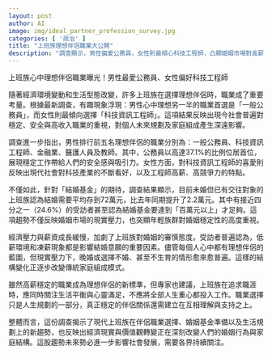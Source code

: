 ```yaml
---
layout: post
author: AI
image: img/ideal_partner_profession_survey.jpg
categories: [ '政治' ]
title: "上班族理想伴侶職業大公開"
description: "調查顯示，男性偏愛公務員，女性則最傾心科技工程師，凸顯婚姻市場對高薪穩定職業的重視；同時結婚基金門檻提升、晚婚不婚趨勢加劇，經濟壓力正加速改變傳統家庭模式。"
---
```

上班族心中理想伴侶職業曝光！男性最愛公務員、女性偏好科技工程師

隨著經濟環境變動和生活型態改變，許多上班族在選擇理想伴侶時，職業成了重要考量。根據最新調查，有趣現象浮現：男性心中理想另一半的職業首選是「一般公務員」，而女性則最傾向選擇「科技資訊工程師」。這項結果反映出現今社會普遍對穩定、安全與高收入職業的重視，對個人未來規劃及家庭組成產生深遠影響。

調查進一步指出，男性排行前五名理想伴侶的職業分別為：一般公務員、科技資訊工程師、金融業、醫護人員及教師。其中，公務員以高達37.1%的比例位居首位，展現穩定工作帶給人們的安全感與吸引力。女性方面，對科技資訊工程師的喜愛則反映出現代社會對科技產業的不斷看好，以及工程師高薪、高競爭力的特點。

不僅如此，針對「結婚基金」的期待，調查結果顯示，目前未婚但已有交往對象的上班族認為結婚需要平均存到72萬元，比去年同期提升了2.2萬元。其中有接近四分之一（24.6%）的受訪者甚至認為結婚基金要達到「百萬元以上」才足夠。這項趨勢不僅反映婚姻市場的現實壓力，也突顯年輕族群對婚姻穩定性的高度重視。

經濟壓力與薪資成長緩慢，加劇了上班族對婚姻的審慎態度。受訪者普遍認為，低薪環境和凍薪現象都是影響結婚意願的重要因素。儘管每個人心中都有理想伴侶的藍圖，但現實壓力下，晚婚或選擇不婚、甚至不生育的情形愈來愈普遍。這樣的結構變化正逐步改變傳統家庭組成模式。

雖然高薪穩定的職業成為理想伴侶的新標準，但專家也建議，上班族在追求職涯時，應同時關注生活平衡與心靈滿足，不應將全部人生重心都投入工作。職業選擇只是人生規劃的一部分，真正穩定的伴侶關係還需建立在互相理解與支持之上。

整體而言，這份調查揭示了現代上班族在伴侶職業選擇、婚姻基金準備以及生活規劃上的新趨勢，也反映出經濟現實與價值觀轉變正在深刻改變人們的婚姻行為與家庭結構。這股趨勢未來勢必進一步影響社會發展，需要各界持續關注。